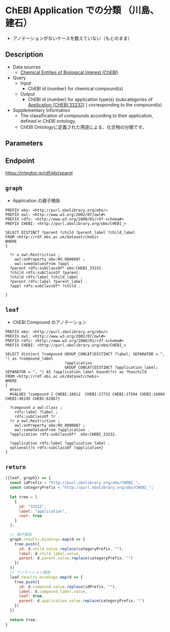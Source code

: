# ChEBI Application での分類 （川島、建石） 
- アノテーションがないケースを数えていない（もとのまま）
## Description

- Data sources
    -  [Chemical Entities of Biological Interest (ChEBI) ](https://www.ebi.ac.uk/chebi/) 
- Query
    - Input
        - ChEBI id (number) for chemical compound(s)
    - Output
        -  ChEBI id (number) for application type(s) (subcategories of [Application (CHEBI:33232)](https://www.ebi.ac.uk/chebi/searchId.do?chebiId=CHEBI:33232) ) corresponding to the compound(s)
- Supplementary Information
	-  The classification of compounds according to their application, defined in ChEBI ontology.
	- ChEBI Ontologyに定義された用途による、化合物の分類です。
    
## Parameters



## Endpoint
https://integbio.jp/rdf/ebi/sparql

## `graph`
- Application の親子関係

```sparql
PREFIX obo: <http://purl.obolibrary.org/obo/>
PREFIX owl: <http://www.w3.org/2002/07/owl#>
PREFIX rdfs: <http://www.w3.org/2000/01/rdf-schema#>
PREFIX CHEBI: <http://purl.obolibrary.org/obo/CHEBI_>

SELECT DISTINCT ?parent ?child ?parent_label ?child_label
FROM <http://rdf.ebi.ac.uk/dataset/chebi>
WHERE 
{
      
  ?r a owl:Restriction ;
    owl:onProperty obo:RO_0000087 ;
    owl:someValuesFrom ?appl .
  ?parent rdfs:subClassOf* obo:CHEBI_33232.
  ?child rdfs:subClassOf ?parent.
  ?child rdfs:label ?child_label .
  ?parent rdfs:label ?parent_label .
  ?appl rdfs:subClassOf* ?child .
  
}
```

## `leaf`
- ChEBI Compound  のアノテーション

```sparql
PREFIX obo: <http://purl.obolibrary.org/obo/>
PREFIX owl: <http://www.w3.org/2002/07/owl#>
PREFIX rdfs: <http://www.w3.org/2000/01/rdf-schema#>
PREFIX CHEBI: <http://purl.obolibrary.org/obo/CHEBI_>

SELECT distinct ?compound GROUP_CONCAT(DISTINCT ?label; SEPARATOR = ", ") as ?compound_label 
                          ?application                                      
                          GROUP_CONCAT(DISTINCT ?application_label; SEPARATOR = ", ") AS ?application_label bound(?x) as ?haschild
FROM <http://rdf.ebi.ac.uk/dataset/chebi>
WHERE 
{
  #test
  #VALUES ?compound { CHEBI:18012  CHEBI:27732 CHEBI:17594 CHEBI:16866 CHEBI:46195 CHEBI:62867}
      
  ?compound a owl:Class ;
    rdfs:label ?label ;
    rdfs:subClassOf ?r .
  ?r a owl:Restriction ;
    owl:onProperty obo:RO_0000087 ;
    owl:someValuesFrom ?application .
  ?application rdfs:subClassOf*  obo:CHEBI_33232.

  ?application rdfs:label ?application_label .
  optional{?x rdfs:subClassOf ?application}
}
```

## `return`

```javascript
({leaf, graph}) => {
  const idPrefix = "http://purl.obolibrary.org/obo/CHEBI_";
  const categoryPrefix = "http://purl.obolibrary.org/obo/CHEBI_";
  
  let tree = [
    {
      id: "33232",
      label: "application",
      root: true
    }
  ];

  // 親子関係
  graph.results.bindings.map(d => {
    tree.push({
      id: d.child.value.replace(categoryPrefix, ""),
      label: d.child_label.value,
      parent: d.parent.value.replace(categoryPrefix, "")
    })
  })
  // アノテーション関係
  leaf.results.bindings.map(d => {
    tree.push({
      id: d.compound.value.replace(idPrefix, ""),
      label: d.compound_label.value,
      leaf: true,
      parent: d.application.value.replace(categoryPrefix, "")
    })
  })
  
  return tree;	
}
```
